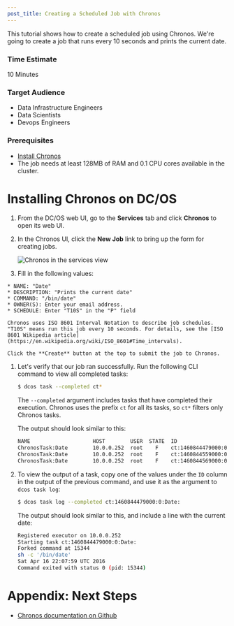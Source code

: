 ```yaml
---
post_title: Creating a Scheduled Job with Chronos
---
```


This tutorial shows how to create a scheduled job using Chronos.
We're going to create a job that runs every 10 seconds and prints the current date.

### Time Estimate

10 Minutes

### Target Audience

- Data Infrastructure Engineers
- Data Scientists
- Devops Engineers

### Prerequisites

- [Install Chronos][1]
- The job needs at least 128MB of RAM and 0.1 CPU cores available in the cluster.

# <a name="chronosinstall"></a>Installing Chronos on DC/OS

1.  From the DC/OS web UI, go to the **Services** tab and click **Chronos** to open its web UI.

1.  In the Chronos UI, click the **New Job** link to bring up the form for creating jobs.

    ![Chronos in the services view](../img/ui-chronos-new-job.png)

1.    Fill in the following values:

    * NAME: "Date"
    * DESCRIPTION: "Prints the current date"
    * COMMAND: "/bin/date"
    * OWNER(S): Enter your email address.
    * SCHEDULE: Enter "T10S" in the "P" field

    Chronos uses ISO 8601 Interval Notation to describe job schedules. "T10S" means run this job every 10 seconds. For details, see the [ISO 8601 Wikipedia article](https://en.wikipedia.org/wiki/ISO_8601#Time_intervals).

    Click the **Create** button at the top to submit the job to Chronos.

1.  Let's verify that our job ran successfully. Run the following CLI command to view all completed tasks:

    ```bash
    $ dcos task --completed ct*
    ```

    The `--completed` argument includes tasks that have completed their execution. Chronos uses the prefix `ct` for all its tasks, so `ct*` filters only Chronos tasks.

    The output should look similar to this:

    ```bash
    NAME                    HOST        USER  STATE  ID
    ChronosTask:Date        10.0.0.252  root    F    ct:1460844479000:0:Date:
    ChronosTask:Date        10.0.0.252  root    F    ct:1460844559000:0:Date:
    ChronosTask:Date        10.0.0.252  root    F    ct:1460844569000:0:Date:
    ```

1.  To view the output of a task, copy one of the values under the `ID` column in the output of the previous command, and use it as the argument to `dcos task log`:

    ```bash
    $ dcos task log --completed ct:1460844479000:0:Date:
    ```

    The output should look similar to this, and include a line with the current date:

    ```bash
    Registered executor on 10.0.0.252
    Starting task ct:1460844479000:0:Date:
    Forked command at 15344
    sh -c '/bin/date'
    Sat Apr 16 22:07:59 UTC 2016
    Command exited with status 0 (pid: 15344)
    ```

# Appendix: Next Steps

- [Chronos documentation on Github][2]

 [1]: /docs/1.9/usage/tutorials/chronos/
 [2]: http://mesos.github.io/chronos/
